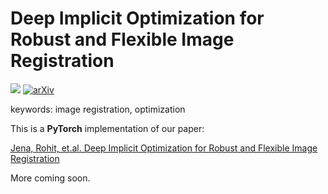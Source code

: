 # Deep Implicit Optimization for Robust and Flexible Image Registration

<a href="https://opensource.org/licenses/MIT"><img src="https://img.shields.io/badge/License-MIT-yellow.svg"></a> [![arXiv](https://img.shields.io/badge/arXiv-2406.07361-b31b1b.svg)](https://arxiv.org/abs/2406.07361)   

keywords: image registration, optimization

This is a **PyTorch** implementation of our paper:

<a href="https://arxiv.org/abs/2406.07361">Jena, Rohit, et.al. Deep Implicit Optimization for Robust and Flexible Image Registration</a>

More coming soon.


